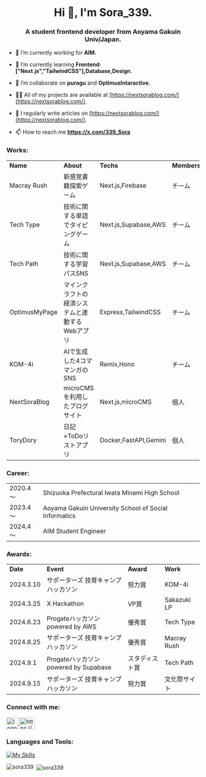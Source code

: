 <h1 align="center">Hi 👋, I'm Sora_339.</h1>
<h3 align="center">A student frontend developer from Aoyama Gakuin Univ/Japan.</h3>

- 🔭 I’m currently working for **AIM.**

- 🌱 I’m currently learning **Frontend:["Next.js","TailwindCSS"],Database,Design**.

- 👯 I’m collaborate on **puragu** and **OptimusIntaractive**.

- 👨‍💻 All of my projects are available at [https://nextsorablog.com/](https://nextsorablog.com/).

- 📝 I regularly write articles on [https://nextsorablog.com/](https://nextsorablog.com/).

- 📫 How to reach me **https://x.com/339_Sora**
<h3 align="left">Works:</h3>
<table>
<tr><td><b>Name</b><td><b>About</b><td><b>Techs</b><td><b>Members</b>
<tr><td>Macray Rush<td>新感覚書籍探索ゲーム<td>Next.js,Firebase<td>チーム
<tr><td>Tech Type<td>技術に関する単語でタイピングゲーム<td>Next.js,Supabase,AWS<td>チーム
<tr><td>Tech Path<td>技術に関する学習パスSNS<td>Next.js,Supabase,AWS<td>チーム
<tr><td>OptimusMyPage<td>マインクラフトの経済システムと連動するWebアプリ<td>Express,TailwindCSS<td>チーム
<tr><td>KOM-4i<td>AIで生成した4コママンガのSNS<td>Remix,Hono<td>チーム
<tr><td>NextSoraBlog<td>microCMSを利用したブログサイト<td>Next.js,microCMS<td>個人
<tr><td>ToryDory<td>日記×ToDoリストアプリ<td>Docker,FastAPI,Gemini<td>個人
</table>
<h3 align="left">Career:</h3>
<table>
<tr><td>2020.4～<td>
Shizuoka Prefectural Iwata Minami High School
<tr><td>2023.4～<td>Aoyama Gakuin University School of Social Informatics
<tr><td>2024.4～<td>AIM Student Engineer
</table>
<h3 align="left">Awards:</h3>
<table>
<tr><td><b>Date</b><td><b>Event</b><td><b>Award</b><td><b>Work</b>
<tr><td>2024.3.10<td>サポーターズ 技育キャンプハッカソン<td>努力賞<td>KOM-4i
<tr><td>2024.3.25<td>X Hackathon<td>VP賞<td>Sakazuki LP
<tr><td>2024.6.23<td>Progateハッカソン powered by AWS<td>優秀賞<td>Tech Type
<tr><td>2024.8.25<td>サポーターズ 技育キャンプハッカソン<td>優秀賞<td>Macray Rush
<tr><td>2024.9.1<td>Progateハッカソン powered by Supabase<td>スタディスト賞<td>Tech Path
<tr><td>2024.9.15<td>サポーターズ 技育キャンプハッカソン<td>努力賞<td>文化祭サイト
</table>
<h3 align="left">Connect with me:</h3>
<p align="left">
<a href="https://x.com/339_Sora" target="blank"><img align="center" width="30" alt="logo-black" src="https://github.com/user-attachments/assets/77ec1b90-485d-4dd6-8318-ee2577a211b3" />
</a>
<a href="https://instagram.com/https://www.instagram.com/sorachi_339/" target="blank"><img align="center" src="https://raw.githubusercontent.com/rahuldkjain/github-profile-readme-generator/master/src/images/icons/Social/instagram.svg" alt="https://www.instagram.com/sorachi_339/" height="30" width="40" /></a>
</p>

<h3 align="left">Languages and Tools:</h3>

[![My Skills](https://skillicons.dev/icons?i=react,nextjs,tailwind,js,ts,py,firebase,supabase,postgres,mysql,fastapi,express,figma)](https://skillicons.dev)

<p><img align="left" src="https://github-readme-stats.vercel.app/api/top-langs?username=sora339&show_icons=true&locale=en&layout=compact" alt="sora339" /></p>

<p>&nbsp;<img align="center" src="https://github-readme-stats.vercel.app/api?username=sora339&show_icons=true&locale=en" alt="sora339" /></p>

